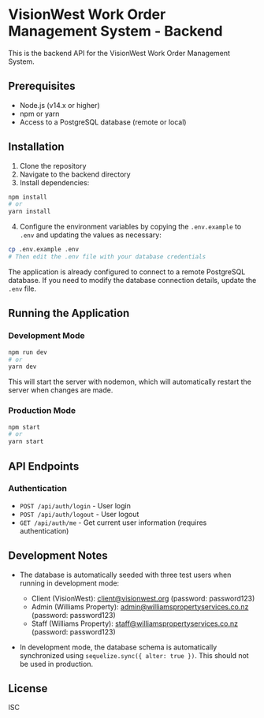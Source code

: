 # VisionWest Work Order Management System - Backend

This is the backend API for the VisionWest Work Order Management System.

## Prerequisites

- Node.js (v14.x or higher)
- npm or yarn
- Access to a PostgreSQL database (remote or local)

## Installation

1. Clone the repository
2. Navigate to the backend directory
3. Install dependencies:

```bash
npm install
# or
yarn install
```

4. Configure the environment variables by copying the `.env.example` to `.env` and updating the values as necessary:

```bash
cp .env.example .env
# Then edit the .env file with your database credentials
```

The application is already configured to connect to a remote PostgreSQL database. If you need to modify the database connection details, update the `.env` file.

## Running the Application

### Development Mode

```bash
npm run dev
# or
yarn dev
```

This will start the server with nodemon, which will automatically restart the server when changes are made.

### Production Mode

```bash
npm start
# or
yarn start
```

## API Endpoints

### Authentication

- `POST /api/auth/login` - User login
- `POST /api/auth/logout` - User logout
- `GET /api/auth/me` - Get current user information (requires authentication)

## Development Notes

- The database is automatically seeded with three test users when running in development mode:
  - Client (VisionWest): client@visionwest.org (password: password123)
  - Admin (Williams Property): admin@williamspropertyservices.co.nz (password: password123)
  - Staff (Williams Property): staff@williamspropertyservices.co.nz (password: password123)

- In development mode, the database schema is automatically synchronized using `sequelize.sync({ alter: true })`. This should not be used in production.

## License

ISC